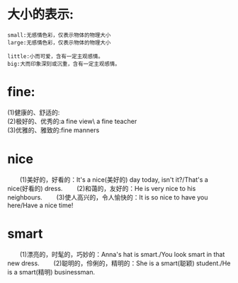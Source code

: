 # 大小的表示:
	small:无感情色彩，仅表示物体的物理大小  
	large:无感情色彩，仅表示物体的物理大小  

	little:小而可爱，含有一定主观感情。  
	big:大而印象深刻或沉重，含有一定主观感情。  

# fine:
  (1)健康的、舒适的:  
  (2)极好的、优秀的:a fine view\ a fine teacher  
  (3)优雅的、雅致的:fine manners  

# nice
　　(1)美好的，好看的：It's a nice(美好的) day today, isn't it?/That's a nice(好看的) dress.
　　(2)和蔼的，友好的：He is very nice to his neighbours.
　　(3)使人高兴的，令人愉快的：It is so nice to have you here/Have a nice time!

# smart
　　(1)漂亮的，时髦的，巧妙的：Anna's hat is smart./You look smart in that new dress.
　　(2)聪明的，伶俐的，精明的：She is a smart(聪颖) student./He is a smart(精明) businessman.

